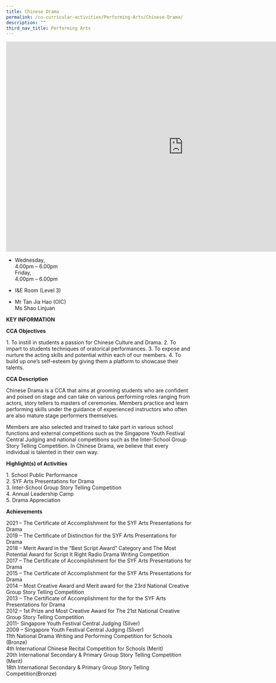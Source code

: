 ```yaml
---
title: Chinese Drama
permalink: /co-curricular-activities/Performing-Arts/Chinese-Drama/
description: ""
third_nav_title: Performing Arts
---
```

<iframe allowfullscreen="true" height="569" width="960" frameborder="0" src="https://docs.google.com/presentation/d/e/2PACX-1vTSvM3KEKUQqN1sHUuAckUyGyJ_l7zc_JYPBoYvZzOhXec_iuEerIDjSlM2jrx_cEN4Ao5LePiyLkYc/embed?start=false&amp;loop=false&amp;delayms=3000"></iframe>

*   Wednesday,  
    4.00pm – 6.00pm  
    Friday,  
    4.00pm – 6.00pm  
    

*   I&amp;E Room (Level 3)  

*   Mr Tan Jia Hao (OIC)  
    Ms Shao Linjuan
		
**KEY INFORMATION**

**CCA Objectives**

1\. To instill in students a passion for Chinese Culture and Drama.
2.  To impart to students techniques of oratorical performances.
3.  To expose and nurture the acting skills and potential within each of our members.
4.  To build up one’s self-esteem by giving them a platform to showcase their talents.

**CCA Description**

Chinese Drama is a CCA that aims at grooming students who are confident and poised on stage and can take on various performing roles ranging from actors, story tellers to masters of ceremonies. Members practice and learn performing skills under the guidance of experienced instructors who often are also mature stage performers themselves.

Members are also selected and trained to take part in various school functions and external competitions such as the Singapore Youth Festival Central Judging and national competitions such as the Inter-School Group Story Telling Competition. In Chinese Drama, we believe that every individual is talented in their own way.

**Highlight(s) of Activities**

1\.  School Public Performance<br>
2.  SYF Arts Presentations for Drama<br>
3.  Inter-School Group Story Telling Competition<br>
4.  Annual Leadership Camp<br>
5.  Drama Appreciation

**Achievements**

2021 – The Certificate of Accomplishment for the SYF Arts Presentations for Drama  
2019 – The Certificate of Distinction for the SYF Arts Presentations for Drama  
2018 – Merit Award in the “Best Script Award” Category and The Most Potential Award for Script It Right Radio Drama Writing Competition  
2017 – The Certificate of Accomplishment for the SYF Arts Presentations for Drama  
2015 – The Certificate of Accomplishment for the SYF Arts Presentations for Drama  
2014 – Most Creative Award and Merit award for the 23rd National Creative Group Story Telling Competition  
2013 – The Certificate of Accomplishment for the for the SYF Arts Presentations for Drama  
2012 – 1st Prize and Most Creative Award for The 21st National Creative Group Story Telling Competition  
2011- Singapore Youth Festival Central Judging (Silver)  
2009 – Singapore Youth Festival Central Judging (Sliver)  
11th National Drama Writing and Performing Competition for Schools (Bronze)  
4th International Chinese Recital Competition for Schools (Merit)  
20th International Secondary &amp; Primary Group Story Telling Competition (Merit)  
18th International Secondary &amp; Primary Group Story Telling Competition(Bronze)